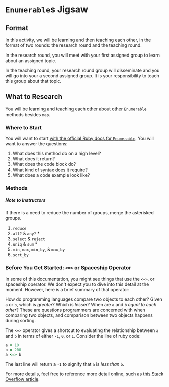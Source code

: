 # `Enumerable`s Jigsaw

## Format

In this activity, we will be learning and then teaching each other, in the format of two rounds: the research round and the teaching round.

In the research round, you will meet with your first assigned group to learn about an assigned topic.

In the teaching round, your research round group will disseminate and you will go into your a second assigned group. It is your responsibility to teach this group about that topic.

## What to Research

You will be learning and teaching each other about other `Enumerable` methods besides `map`.

### Where to Start

You will want to start [with the official Ruby docs for `Enumerable`](https://ruby-doc.org/core/Enumerable.html#method-i-map). You will want to answer the questions:

1. What does this method do on a high level?
1. What does it return?
1. What does the code block do?
1. What kind of syntax does it require?
1. What does a code example look like?

### Methods

##### Note to Instructors
If there is a need to reduce the number of groups, merge the asterisked groups.

1. `reduce`
1. `all?` & `any?` *
1. `select` & `reject`
1. `uniq` & `sum` *
1. `min`, `max`, `min_by`, & `max_by`
1. `sort_by`

### Before You Get Started: `<=>` or Spaceship Operator

In some of this documentation, you might see things that use the `<=>`, or spaceship operator. We don't expect you to dive into this detail at the moment. However, here is a brief summary of that operator:

How do programming languages compare two objects to each other? Given `a` or `b`, which is _greater_? Which is _lesser_? When are `a` and `b` _equal to each other_? These are questions programmers are concerned with when comparing two objects, and comparison between two objects happens during sorting.

The `<=>` operator gives a shortcut to evaluating the relationship between `a` and `b` in terms of either `-1`, `0`, or `1`. Consider the line of ruby code:

```ruby
a = 10
b = 200
a <=> b
```

The last line will return a `-1` to signify that `a` is _less than_ `b`.

For more details, feel free to reference more detail online, such as [this Stack Overflow article](https://stackoverflow.com/questions/827649/what-is-the-ruby-spaceship-operator).
